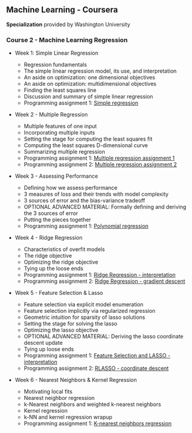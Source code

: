 ## Machine Learning - Coursera
**Specialization** provided by Washington University

### Course 2 - Machine Learning Regression

- Week 1: Simple Linear Regression
  - Regression fundamentals
  - The simple linear regression model, its use, and interpretation
  - An aside on optimization: one dimensional objectives
  - An aside on optimization: multidimensional objectives
  - Finding the least squares line
  - Discussion and summary of simple linear regression
  - Programming assignment 1: [Simple regression](https://github.com/bhunkeler/DataScienceCoursera/blob/master/Machine%20Learning%20-%20Washingtion%20University/002_Machine_Learning_Regression/week1/Programming%20Assignment/week-1-simple-regression-assignment-blank.ipynb)

- Week 2 - Multiple Regression
  - Multiple features of one input
  - Incorporating multiple inputs
  - Setting the stage for computing the least squares fit
  - Computing the least squares D-dimensional curve
  - Summarizing multiple regression
  - Programming assignment 1: [Multiple regression assignment 1](https://github.com/bhunkeler/DataScienceCoursera/blob/master/Machine%20Learning%20-%20Washingtion%20University/002_Machine_Learning_Regression/week2/Programming%20Assignment/week-2-multiple-regression-assignment-1-blank.ipynb)
  - Programming assignment 2: [Multiple regression assignment 2](https://github.com/bhunkeler/DataScienceCoursera/blob/master/Machine%20Learning%20-%20Washingtion%20University/002_Machine_Learning_Regression/week2/Programming%20Assignment/week-2-multiple-regression-assignment-2-blank.ipynb)
  
- Week 3 - Assessing Performance
  - Defining how we assess performance 
  - 3 measures of loss and their trends with model complexity
  - 3 sources of error and the bias-variance tradeoff
  - OPTIONAL ADVANCED MATERIAL: Formally defining and deriving the 3 sources of error
  - Putting the pieces together
  - Programming assignment 1: [Polynomial regression](https://github.com/bhunkeler/DataScienceCoursera/blob/master/Machine%20Learning%20-%20Washingtion%20University/002_Machine_Learning_Regression/week3/Programming%20Assignment/week-3-polynomial-regression-assignment-blank.ipynb)

- Week 4 - Ridge Regression
  - Characteristics of overfit models 
  - The ridge objective
  - Optimizing the ridge objective
  - Tying up the loose ends
  - Programming assignment 1: [Ridge Regression - interpretation](https://github.com/bhunkeler/DataScienceCoursera/blob/master/Machine%20Learning%20-%20Washingtion%20University/002_Machine_Learning_Regression/week4/Programming%20Assignment/week-4-ridge-regression-assignment-1-blank.ipynb)
  - Programming assignment 2: [Ridge Regression - gradient descent](https://github.com/bhunkeler/DataScienceCoursera/blob/master/Machine%20Learning%20-%20Washingtion%20University/002_Machine_Learning_Regression/week4/Programming%20Assignment/week-4-ridge-regression-assignment-2-blank.ipynb)
  
- Week 5 - Feature Selection & Lasso
  - Feature selection via explicit model enumeration 
  - Feature selection implicitly via regularized regression
  - Geometric intuition for sparsity of lasso solutions
  - Setting the stage for solving the lasso
  - Optimizing the lasso objective
  - OPTIONAL ADVANCED MATERIAL: Deriving the lasso coordinate descent update
  - Tying up loose ends
  - Programming assignment 1: [Feature Selection and LASSO - interpretation](https://github.com/bhunkeler/DataScienceCoursera/blob/master/Machine%20Learning%20-%20Washingtion%20University/002_Machine_Learning_Regression/week5/Programming%20Assignment/week-5-lasso-assignment-1-blank.ipynb)
  - Programming assignment 2: [RLASSO - coordinate descent](https://github.com/bhunkeler/DataScienceCoursera/blob/master/Machine%20Learning%20-%20Washingtion%20University/002_Machine_Learning_Regression/week5/Programming%20Assignment/week-5-lasso-assignment-2-blank.ipynb)

- Week 6 - Nearest Neighbors & Kernel Regression
  - Motivating local fits
  - Nearest neighbor regression
  - k-Nearest neighbors and weighted k-nearest neighbors  
  - Kernel regression
  - k-NN and kernel regression wrapup
  - Programming assignment 1: [K-nearest neighbors regression](https://github.com/bhunkeler/DataScienceCoursera/blob/master/Machine%20Learning%20-%20Washingtion%20University/002_Machine_Learning_Regression/week6/Programming%20Assignment/week-6-local-regression-assignment-blank.ipynb)
 

